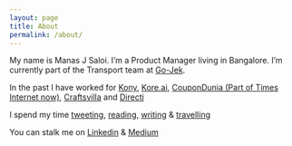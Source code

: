 ```yaml
---
layout: page
title: About
permalink: /about/
---
```


My name is Manas J Saloi. I’m a Product Manager living in Bangalore. I’m currently part of the Transport team at [Go-Jek](https://www.go-jek.com/).

In the past I have worked for [Kony](https://www.kony.com/), [Kore.ai](https://kore.ai/), [CouponDunia (Part of Times Internet now)](https://www.coupondunia.in/), [Craftsvilla](https://www.craftsvilla.com/) and [Directi](https://www.directi.com/)

I spend my time [tweeting](https://twitter.com/manas_saloi), [reading](https://www.goodreads.com/user/show/9698257-manas-saloi), [writing](https://www.linkedin.com/in/manassaloi/detail/recent-activity/posts/) & [travelling](https://solitarywankers.quora.com/)

You can stalk me on [Linkedin](https://www.linkedin.com/in/manassaloi/) & [Medium](https://medium.com/@manas_saloi)






[jekyll-organization]: https://github.com/jekyll
